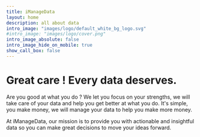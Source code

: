 ```yaml
---
title: iManageData
layout: home
description: all about data
intro_image: "images/logo/default_white_bg_logo.svg"
#intro_image: "images/logo/cover.png"
intro_image_absolute: false
intro_image_hide_on_mobile: true
show_call_box: false
---
```


# Great care ! Every data deserves.

Are you good at what you do ? We let you focus on your strengths, we will take care of your data and help you get better at what you do. It's simple, you make money, we will manage your data to help you make more money.

At iManageData, our mission is to provide you with actionable and insightful data so you can make great decisions to move your ideas forward.

